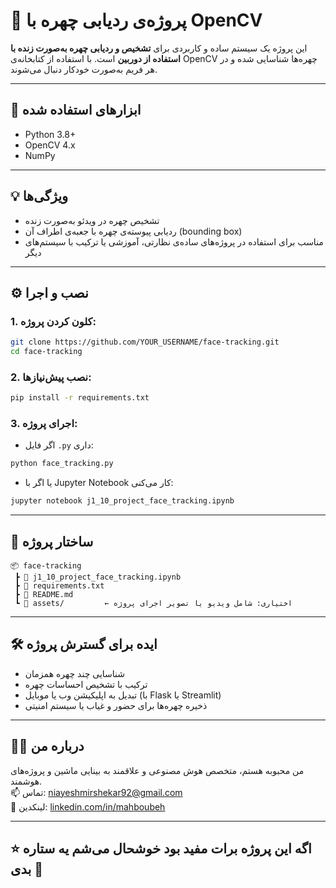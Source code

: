 
# 🎯 پروژه‌ی ردیابی چهره با OpenCV

این پروژه یک سیستم ساده و کاربردی برای **تشخیص و ردیابی چهره به‌صورت زنده با استفاده از دوربین** است. با استفاده از کتابخانه‌ی OpenCV چهره‌ها شناسایی شده و در هر فریم به‌صورت خودکار دنبال می‌شوند.

---


## 🧠 ابزارهای استفاده شده

- Python 3.8+
- OpenCV 4.x
- NumPy

---

## 💡 ویژگی‌ها

- تشخیص چهره در ویدئو به‌صورت زنده
- ردیابی پیوسته‌ی چهره با جعبه‌ی اطراف آن (bounding box)
- مناسب برای استفاده در پروژه‌های ساده‌ی نظارتی، آموزشی یا ترکیب با سیستم‌های دیگر

---

## ⚙️ نصب و اجرا

### 1. کلون کردن پروژه:

```bash
git clone https://github.com/YOUR_USERNAME/face-tracking.git
cd face-tracking
```

### 2. نصب پیش‌نیازها:

```bash
pip install -r requirements.txt
```

### 3. اجرای پروژه:

- اگر فایل `.py` داری:

```bash
python face_tracking.py
```

- یا اگر با Jupyter Notebook کار می‌کنی:

```bash
jupyter notebook j1_10_project_face_tracking.ipynb
```

---

## 📁 ساختار پروژه

```
📦 face-tracking
 ┣ 📜 j1_10_project_face_tracking.ipynb
 ┣ 📜 requirements.txt
 ┣ 📜 README.md
 ┗ 📁 assets/         ← اختیاری: شامل ویدیو یا تصویر اجرای پروژه
```

---

## 🛠 ایده برای گسترش پروژه

- شناسایی چند چهره همزمان
- ترکیب با تشخیص احساسات چهره
- تبدیل به اپلیکیشن وب یا موبایل (با Flask یا Streamlit)
- ذخیره چهره‌ها برای حضور و غیاب یا سیستم امنیتی

---

## 🙋‍♀️ درباره من

من محبوبه هستم، متخصص هوش مصنوعی و علاقمند به بینایی ماشین و پروژه‌های هوشمند.  
📫 تماس: niayeshmirshekar92@gmail.com  
🔗 لینکدین: [linkedin.com/in/mahboubeh](#) 

---

## ⭐ اگه این پروژه برات مفید بود خوشحال می‌شم یه ستاره بدی 🌟
